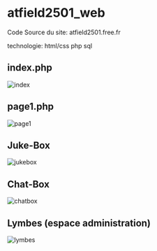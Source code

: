 # atfield2501_web

Code Source du site: atfield2501.free.fr  
 
technologie: html/css php sql

## index.php
![index](https://i.ibb.co/4m0MW0y/index-web.png)

## page1.php
![page1](https://i.ibb.co/yXSVtV6/page1-atfield2501.png)

## Juke-Box
![jukebox](https://i.ibb.co/Yjz9m09/juke-box1.png)

## Chat-Box
![chatbox](https://i.ibb.co/4p1CkQs/ChatBox.png)

## Lymbes (espace administration)
![lymbes](https://i.ibb.co/XyQsYR9/Lymbes.png)


